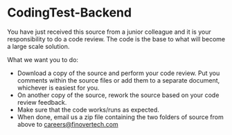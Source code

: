 # CodingTest-Backend

You have just received this source from a junior colleague and it is your responsibility to do a code review. The code is the base to what will become a large scale solution.

What we want you to do:
- Download a copy of the source and perform your code review. Put you comments within the source files or add them to a separate document, whichever is easiest for you.
- On another copy of the source, rework the source based on your code review feedback.
- Make sure that the code works/runs as expected.
- When done, email us a zip file containing the two folders of source from above to careers@finovertech.com

